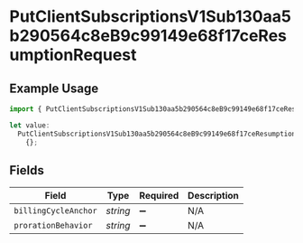# PutClientSubscriptionsV1Sub130aa5b290564c8eB9c99149e68f17ceResumptionRequest

## Example Usage

```typescript
import { PutClientSubscriptionsV1Sub130aa5b290564c8eB9c99149e68f17ceResumptionRequest } from "@dhaba/safepay-ts/models/operations";

let value:
  PutClientSubscriptionsV1Sub130aa5b290564c8eB9c99149e68f17ceResumptionRequest =
    {};
```

## Fields

| Field                | Type                 | Required             | Description          |
| -------------------- | -------------------- | -------------------- | -------------------- |
| `billingCycleAnchor` | *string*             | :heavy_minus_sign:   | N/A                  |
| `prorationBehavior`  | *string*             | :heavy_minus_sign:   | N/A                  |